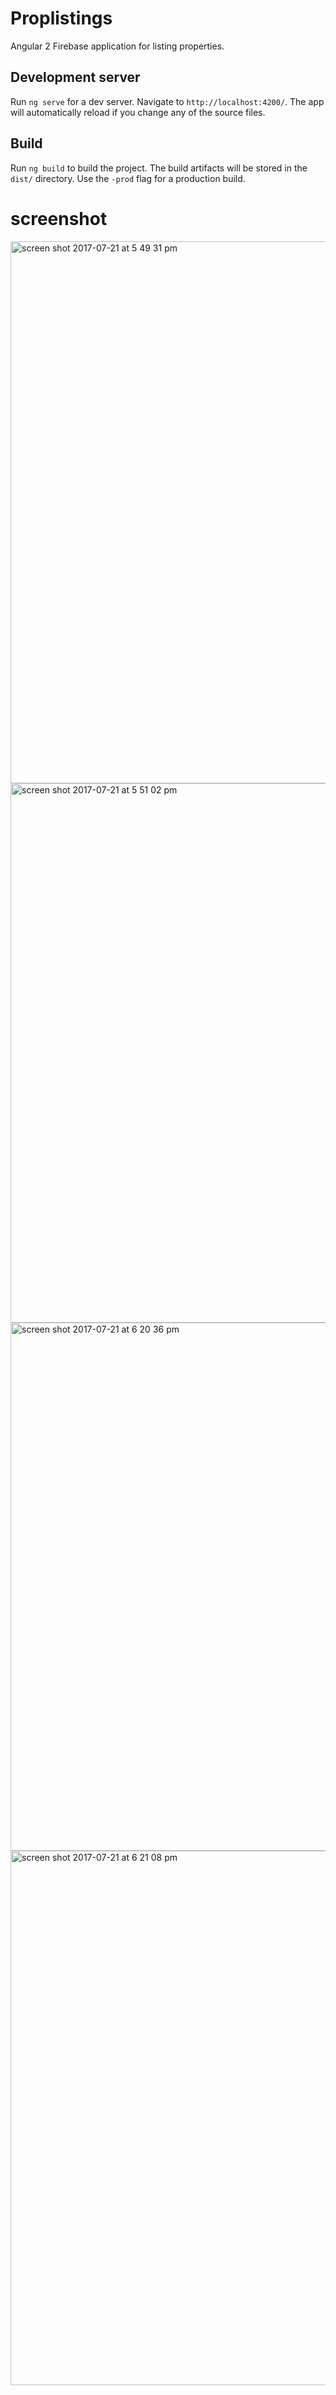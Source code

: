 # Proplistings

Angular 2 Firebase application for listing properties. 

## Development server
Run `ng serve` for a dev server. Navigate to `http://localhost:4200/`. The app will automatically reload if you change any of the source files.

## Build

Run `ng build` to build the project. The build artifacts will be stored in the `dist/` directory. Use the `-prod` flag for a production build.

# screenshot

<img width="867" alt="screen shot 2017-07-21 at 5 49 31 pm" src="https://user-images.githubusercontent.com/12325386/28458628-02adc168-6e3d-11e7-89ab-43343b0ee3d5.png">

<img width="863" alt="screen shot 2017-07-21 at 5 51 02 pm" src="https://user-images.githubusercontent.com/12325386/28458689-40534c40-6e3d-11e7-9b8d-7cb48e57ec0e.png">

<img width="845" alt="screen shot 2017-07-21 at 6 20 36 pm" src="https://user-images.githubusercontent.com/12325386/28459782-919ee75e-6e41-11e7-8a38-4b16e2c772e0.png">

<img width="855" alt="screen shot 2017-07-21 at 6 21 08 pm" src="https://user-images.githubusercontent.com/12325386/28459825-b12076ec-6e41-11e7-930c-80e736971db8.png">
